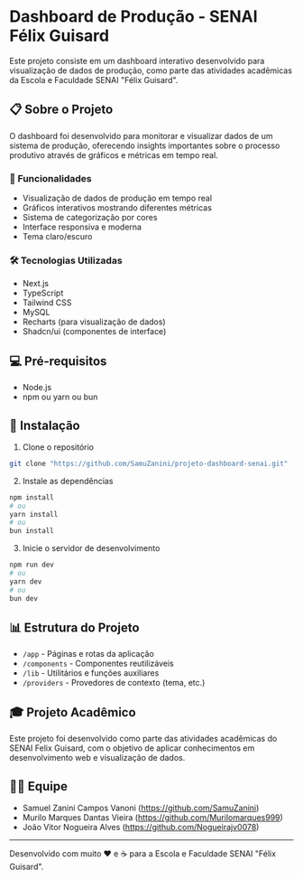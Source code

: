 # Dashboard de Produção - SENAI Félix Guisard

Este projeto consiste em um dashboard interativo desenvolvido para visualização de dados de produção, como parte das atividades acadêmicas da Escola e Faculdade SENAI "Félix Guisard".

## 📋 Sobre o Projeto

O dashboard foi desenvolvido para monitorar e visualizar dados de um sistema de produção, oferecendo insights importantes sobre o processo produtivo através de gráficos e métricas em tempo real.

### 🚀 Funcionalidades

- Visualização de dados de produção em tempo real
- Gráficos interativos mostrando diferentes métricas
- Sistema de categorização por cores
- Interface responsiva e moderna
- Tema claro/escuro

### 🛠️ Tecnologias Utilizadas

- Next.js
- TypeScript
- Tailwind CSS
- MySQL
- Recharts (para visualização de dados)
- Shadcn/ui (componentes de interface)

## 💻 Pré-requisitos

- Node.js
- npm ou yarn ou bun

## 🔧 Instalação

1. Clone o repositório

```bash
git clone "https://github.com/SamuZanini/projeto-dashboard-senai.git"
```

2. Instale as dependências

```bash
npm install
# ou
yarn install
# ou
bun install
```

3. Inicie o servidor de desenvolvimento

```bash
npm run dev
# ou
yarn dev
# ou
bun dev
```

## 📊 Estrutura do Projeto

- `/app` - Páginas e rotas da aplicação
- `/components` - Componentes reutilizáveis
- `/lib` - Utilitários e funções auxiliares
- `/providers` - Provedores de contexto (tema, etc.)

## 🎓 Projeto Acadêmico

Este projeto foi desenvolvido como parte das atividades acadêmicas do SENAI Felix Guisard, com o objetivo de aplicar conhecimentos em desenvolvimento web e visualização de dados.

## 🧙‍♂️ Equipe

- Samuel Zanini Campos Vanoni (https://github.com/SamuZanini)
- Murilo Marques Dantas Vieira (https://github.com/Murilomarques999)
- João Vitor Nogueira Alves (https://github.com/Nogueirajv0078)

---

Desenvolvido com muito ❤️ e ☕ para a Escola e Faculdade SENAI "Félix Guisard".
